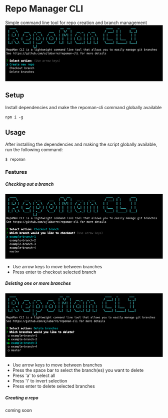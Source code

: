 # Repo Manager CLI
Simple command line tool for repo creation and branch management
![repoman-cli](https://github.com/ajlabarre/repoman-cli/blob/master/screenshots/repoman.png?raw=true)

## Setup
Install dependencies and make the repoman-cli command globally available
```
npm i -g
```

## Usage
After installing the dependencies and making the script globally available, run the following command:
```
$ repoman
```

### Features
##### Checking out a branch
![checkoutBranch](https://github.com/ajlabarre/repoman-cli/blob/master/screenshots/checkoutBranch.png?raw=true)

- Use arrow keys to move between branches
- Press enter to checkout selected branch

##### Deleting one or more branches
![deletingBranches](https://github.com/ajlabarre/repoman-cli/blob/master/screenshots/deleteBranches.png?raw=true)

- Use arrow keys to move between branches
- Press the space bar to select the branch(es) you want to delete
- Press 'a' to select all
- Press 'i' to invert selection
- Press enter to delete selected branches

##### Creating a repo
coming soon